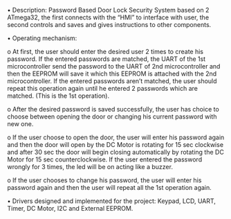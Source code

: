•	Description: Password Based Door Lock Security System based on 2 ATmega32, the first connects with the “HMI” to interface with user, the second controls and saves and gives instructions to other components.

•	Operating mechanism:

o	At first, the user should enter the desired user 2 times to create his password. If the entered passwords are matched, the UART of the 1st microcontroller send the password to the UART of 2nd microcontroller and then the EEPROM will save it which this EEPROM is attached with the 2nd microcontroller. If the entered passwords aren’t matched, the user should repeat this operation again until he entered 2 passwords which are matched. (This is the 1st operation).

o	After the desired password is saved successfully, the user has choice to choose between opening the door or changing his current password with new one.

o	If the user choose to open the door, the user will enter his password again and then the door will open by the DC Motor is rotating for 15 sec clockwise and after 30 sec the door will begin closing automatically by rotating the DC Motor for 15 sec counterclockwise. If the user entered the password wrongly for 3 times, the led will be on acting like a buzzer.

o	If the user chooses to change his password, the user will enter his password again and then the user will repeat all the 1st operation again.

•	Drivers designed and implemented for the project: Keypad, LCD, UART, Timer, DC Motor, I2C and External EEPROM.
